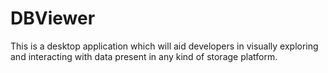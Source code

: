 # DBViewer

This is a desktop application which will aid developers in visually exploring and interacting with data present in any kind of storage platform.
